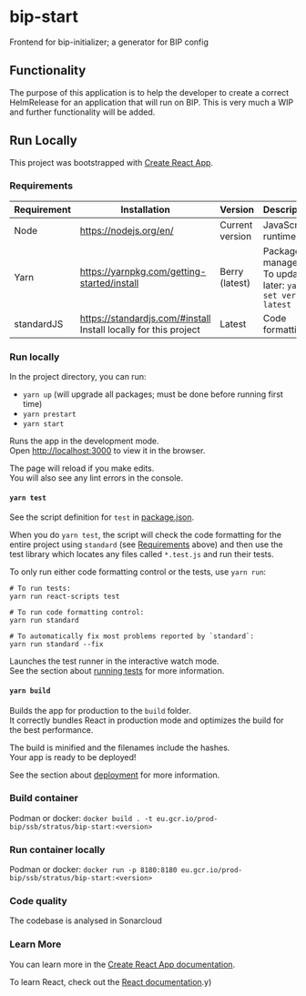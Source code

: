 # bip-start

Frontend for bip-initializer; a generator for BIP config

## Functionality

The purpose of this application is to help the developer to create a correct HelmRelease for an
application that will run on BIP. This is very much a WIP and further functionality will be
added.

## Run Locally

This project was bootstrapped with [Create React App](https://github.com/facebook/create-react-app).

### Requirements

|Requirement        | Installation | Version  | Description     |
| ------------------ | ------------ | -------- | ----------------|
| Node | <https://nodejs.org/en/> | Current version | JavaScript runtime |
| Yarn | <https://yarnpkg.com/getting-started/install> | Berry (latest)  | Package manager. To update later: `yarn set version latest` |
| standardJS | <https://standardjs.com/#install> Install locally for this project | Latest | Code formatting |

### Run locally

In the project directory, you can run:

* `yarn up` (will upgrade all packages; must be done before running first time)
* `yarn prestart`
* `yarn start`

Runs the app in the development mode.\
Open [http://localhost:3000](http://localhost:3000) to view it in the browser.

The page will reload if you make edits.\
You will also see any lint errors in the console.

#### `yarn test`

See the script definition for `test` in [package.json](./package.json).

When you do `yarn test`, the script will check the code formatting for the entire project using `standard` (see [Requirements](#requirements) above) and then use the test library which locates any files called `*.test.js` and run their tests.

To only run either code formatting control or the tests, use `yarn run`:

```shell
# To run tests: 
yarn run react-scripts test

# To run code formatting control:
yarn run standard

# To automatically fix most problems reported by `standard`:
yarn run standard --fix
```

Launches the test runner in the interactive watch mode.\
See the section about [running tests](https://facebook.github.io/create-react-app/docs/running-tests) for more information.

#### `yarn build`

Builds the app for production to the `build` folder.\
It correctly bundles React in production mode and optimizes the build for the best performance.

The build is minified and the filenames include the hashes.\
Your app is ready to be deployed!

See the section about [deployment](https://facebook.github.io/create-react-app/docs/deployment) for more information.

### Build container

Podman or docker:
`docker build . -t eu.gcr.io/prod-bip/ssb/stratus/bip-start:<version>`

### Run container locally

Podman or docker:
`docker run -p 8180:8180 eu.gcr.io/prod-bip/ssb/stratus/bip-start:<version>`

### Code quality

The codebase is analysed in Sonarcloud

### Learn More

You can learn more in the [Create React App documentation](https://facebook.github.io/create-react-app/docs/getting-started).

To learn React, check out the [React documentation](https://reactjs.org/).y)

